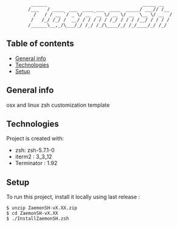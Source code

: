              ______                                   _____ __     
            /___   / ____  ___  ____ ___  ____  _____/ ___// /__   
              /   / / __ `/ _ \/ __ `__ \/ __ \/ __  \__ \/ __  / 
             /   /_/ /_/ /  __/ / / / / / /_/ / / / /__/ / / / / 
            /______\__,_/\___/_/ /_/ /_/\____/_/ /_/____/_/ /_/

## Table of contents
* [General info](#general-info)
* [Technologies](#technologies)
* [Setup](#setup)

## General info
osx and linux zsh customization template
	
## Technologies
Project is created with:
* zsh: zsh-5.7.1-0
* iterm2 : 3_3_12
* Terminator : 1.92
	
## Setup
To run this project, install it locally using last release :

```
$ unzip ZaemonSH-vX.XX.zip
$ cd ZaemonSH-vX.XX
$ ./InstallZaemonSH.zsh
```
